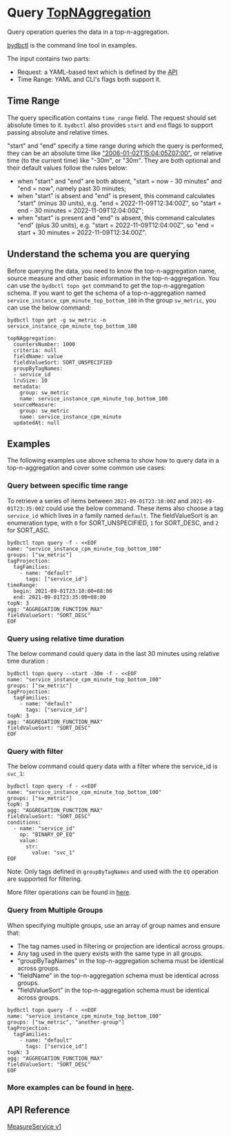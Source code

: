 # Query [TopNAggregation](../../../concept/data-model.md#topnaggregation)

Query operation queries the data in a top-n-aggregation.

[bydbctl](../bydbctl.md) is the command line tool in examples.

The input contains two parts:

- Request: a YAML-based text which is defined by the [API](#api-reference)
- Time Range: YAML and CLI's flags both support it.

## Time Range

The query specification contains `time_range` field. The request should set absolute times to it. `bydbctl` also provides `start` and `end` flags to support passing absolute and relative times.

"start" and "end" specify a time range during which the query is performed, they can be an absolute time like ["2006-01-02T15:04:05Z07:00"](https://www.rfc-editor.org/rfc/rfc3339),
or relative time (to the current time) like "-30m", or "30m".
They are both optional and their default values follow the rules below:

- when "start" and "end" are both absent, "start = now - 30 minutes" and "end = now",
  namely past 30 minutes;
- when "start" is absent and "end" is present, this command calculates "start" (minus 30 units),
  e.g. "end = 2022-11-09T12:34:00Z", so "start = end - 30 minutes = 2022-11-09T12:04:00Z";
- when "start" is present and "end" is absent, this command calculates "end" (plus 30 units),
  e.g. "start = 2022-11-09T12:04:00Z", so "end = start + 30 minutes = 2022-11-09T12:34:00Z".

## Understand the schema you are querying

Before querying the data, you need to know the top-n-aggregation name, source measure and other basic information in the top-n-aggregation. You can use the `bydbctl topn get` command to get the top-n-aggregation schema.
If you want to get the schema of a top-n-aggregation named `service_instance_cpm_minute_top_bottom_100` in the group `sw_metric`, you can use the below command:

```shell
bydbctl topn get -g sw_metric -n service_instance_cpm_minute_top_bottom_100
```

```shell
topNAggregation:
  countersNumber: 1000
  criteria: null
  fieldName: value
  fieldValueSort: SORT_UNSPECIFIED
  groupByTagNames:
  - service_id
  lruSize: 10
  metadata:
    group: sw_metric
    name: service_instance_cpm_minute_top_bottom_100
  sourceMeasure:
    group: sw_metric
    name: service_instance_cpm_minute
  updatedAt: null
```

## Examples

The following examples use above schema to show how to query data in a top-n-aggregation and cover some common use cases:

### Query between specific time range

To retrieve a series of items between `2021-09-01T23:10:00Z` and `2021-09-01T23:35:00Z` could use the below command. These items also choose a tag `service_id` which lives in a family named `default`. The fieldValueSort is an enumeration type, with `0` for SORT_UNSPECIFIED, `1` for SORT_DESC, and `2` for SORT_ASC.

```shell
bydbctl topn query -f - <<EOF
name: "service_instance_cpm_minute_top_bottom_100"
groups: ["sw_metric"]
tagProjection:
  tagFamilies:
    - name: "default"
      tags: ["service_id"]
timeRange:
  begin: 2021-09-01T23:10:00+08:00
  end: 2021-09-01T23:35:00+08:00
topN: 3
agg: "AGGREGATION_FUNCTION_MAX"
fieldValueSort: "SORT_DESC"
EOF
```

### Query using relative time duration

The below command could query data in the last 30 minutes using relative time duration :

```shell
bydbctl topn query --start -30m -f - <<EOF
name: "service_instance_cpm_minute_top_bottom_100"
groups: ["sw_metric"]
tagProjection:
  tagFamilies:
    - name: "default"
      tags: ["service_id"]
topN: 3
agg: "AGGREGATION_FUNCTION_MAX"
fieldValueSort: "SORT_DESC"
EOF
```

### Query with filter

The below command could query data with a filter where the service_id is `svc_1`:

```shell
bydbctl topn query -f - <<EOF
name: "service_instance_cpm_minute_top_bottom_100"
groups: ["sw_metric"]
topN: 3
agg: "AGGREGATION_FUNCTION_MAX"
fieldValueSort: "SORT_DESC"
conditions:
  - name: "service_id"
    op: "BINARY_OP_EQ"
    value:
      str:
        value: "svc_1"
EOF
```
Note: Only tags defined in `groupByTagNames` and used with the `EQ` operation are supported for filtering.

More filter operations can be found in [here](filter-operation.md).

### Query from Multiple Groups

When specifying multiple groups, use an array of group names and ensure that:

- The tag names used in filtering or projection are identical across groups.
- Any tag used in the query exists with the same type in all groups.
- "groupByTagNames" in the top-n-aggregation schema must be identical across groups.
- "fieldName" in the top-n-aggregation schema must be identical across groups.
- "fieldValueSort" in the top-n-aggregation schema must be identical across groups.

```shell
bydbctl topn query -f - <<EOF
name: "service_instance_cpm_minute_top_bottom_100"
groups: ["sw_metric", "another-group"]
tagProjection:
  tagFamilies:
    - name: "default"
      tags: ["service_id"]
topN: 3
agg: "AGGREGATION_FUNCTION_MAX"
fieldValueSort: "SORT_DESC"
EOF
```

### More examples can be found in [here](https://github.com/apache/skywalking-banyandb/tree/main/test/cases/topn/data/input).

## API Reference

[MeasureService v1](../../../api-reference.md#measureservice)
